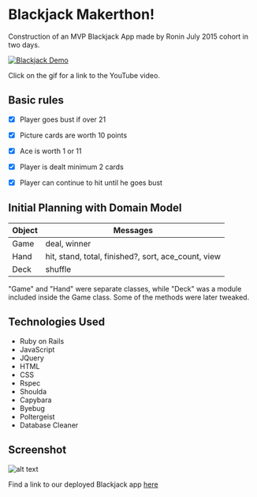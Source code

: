 Blackjack Makerthon!
===

Construction of an MVP Blackjack App made by Ronin July 2015 cohort in two days. 

[![Blackjack Demo](https://j.gifs.com/m894NJ.gif)](https://youtu.be/76VCk903ypk)

Click on the gif for a link to the YouTube video.


Basic rules
---

- [x] Player goes bust if over 21
- [x] Picture cards are worth 10 points
- [x] Ace is worth 1 or 11
- [x] Player is dealt minimum 2 cards
- [x] Player can continue to hit until he goes bust


Initial Planning with Domain Model
---
|   Object   |                        Messages                            |
|------------|------------------------------------------------------------|
|    Game    |                      deal, winner                          |
|    Hand    |    hit, stand, total, finished?, sort, ace_count, view     |
|    Deck    |                        shuffle                             |


"Game" and "Hand" were separate classes, while "Deck" was a module included inside the Game class. Some of the methods were later tweaked. 


Technologies Used
---

- Ruby on Rails
- JavaScript
- JQuery
- HTML
- CSS
- Rspec
- Shoulda
- Capybara
- Byebug
- Poltergeist
- Database Cleaner


Screenshot
---

![alt text](https://github.com/winnieau/blackjack/blob/master/app/assets/images/blackjack_screenshot.png)


Find a link to our deployed Blackjack app [here](https://pure-refuge-7844.herokuapp.com/)
